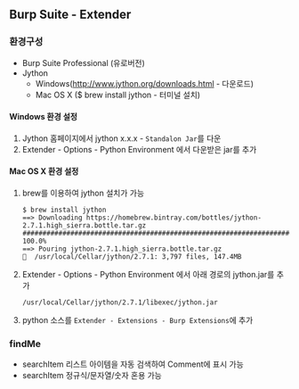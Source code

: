 ## Burp Suite - Extender

### 환경구성
- Burp Suite Professional (유로버전)
- Jython
    - Windows(http://www.jython.org/downloads.html - 다운로드)
    - Mac OS X ($ brew install jython - 터미널 설치)
    
#### Windows 환경 설정
1. Jython 홈페이지에서 jython x.x.x - `Standalon Jar`를 다운
2. Extender - Options - Python Environment 에서 다운받은 jar를 추가

#### Mac OS X 환경 설정
1. brew를 이용하여 jython 설치가 가능
    ```
    $ brew install jython
    ==> Downloading https://homebrew.bintray.com/bottles/jython-2.7.1.high_sierra.bottle.tar.gz
    ######################################################################## 100.0%
    ==> Pouring jython-2.7.1.high_sierra.bottle.tar.gz
    🍺  /usr/local/Cellar/jython/2.7.1: 3,797 files, 147.4MB
    ```
2. Extender - Options - Python Environment 에서 아래 경로의 jython.jar를 추가

    ```
    /usr/local/Cellar/jython/2.7.1/libexec/jython.jar
    ```
3. python 소스를 `Extender - Extensions - Burp Extensions`에 추가


### findMe
- searchItem 리스트 아이템을 자동 검색하여 Comment에 표시 가능
- searchItem 정규식/문자열/숫자 혼용 가능


